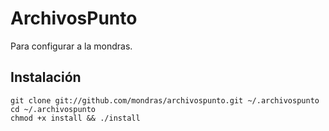 # ArchivosPunto

Para configurar a la mondras.

## Instalación

```
git clone git://github.com/mondras/archivospunto.git ~/.archivospunto
cd ~/.archivospunto
chmod +x install && ./install
```
